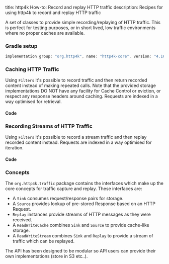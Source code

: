 title: http4k How-to: Record and replay HTTP traffic
description: Recipes for using http4k to record and replay HTTP traffic

A set of classes to provide simple recording/replaying of HTTP traffic. This is perfect for testing purposes, or in short lived, low traffic environments where no proper caches are available.

### Gradle setup

```groovy
implementation group: "org.http4k", name: "http4k-core", version: "4.16.2.0"
```

### Caching HTTP Traffic 

Using `Filters` it's possible to record traffic and then return recorded content instead of making repeated calls. Note that the provided storage 
implementations DO NOT have any facility for Cache Control or eviction, or respect any response headers around caching. Requests are indexed in a way optimised for retrieval.

#### Code [<img class="octocat"/>](https://github.com/http4k/http4k/blob/master/src/docs/guide/howto/record_and_replay_http_traffic/example_cache.kt)

<script src="https://gist-it.appspot.com/https://github.com/http4k/http4k/blob/master/src/docs/guide/howto/record_and_replay_http_traffic/example_cache.kt"></script>

### Recording Streams of HTTP Traffic 

Using `Filters` it's possible to record a stream traffic and then replay recorded content instead. Requests are indexed in a way optimised for iteration.

#### Code [<img class="octocat"/>](https://github.com/http4k/http4k/blob/master/src/docs/guide/howto/record_and_replay_http_traffic/example_stream.kt)

<script src="https://gist-it.appspot.com/https://github.com/http4k/http4k/blob/master/src/docs/guide/howto/record_and_replay_http_traffic/example_stream.kt"></script>

### Concepts

The `org.http4k.traffic` package contains the interfaces which make up the core concepts for traffic capture and replay. These interfaces are:

- A `Sink` consumes request/response pairs for storage. 
- A `Source` provides lookup of pre-stored Response based on an HTTP Request.
- `Replay` instances provide streams of HTTP messages as they were received.
- A `ReadWriteCache` combines `Sink` and `Source` to provide cache-like storage.
- A `ReadWriteStream` combines `Sink` and `Replay` to provide a stream of traffic which can be replayed.

The API has been designed to be modular so API users can provide their own implementations (store in S3 etc..).
